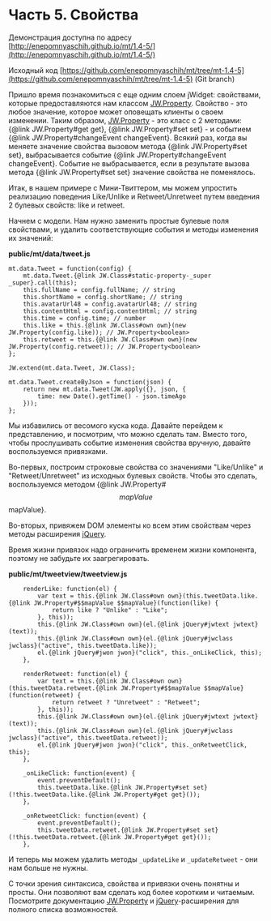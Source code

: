 ﻿# Часть 5. Свойства

Демонстрация доступна по адресу
[http://enepomnyaschih.github.io/mt/1.4-5/](http://enepomnyaschih.github.io/mt/1.4-5/)

Исходный код [https://github.com/enepomnyaschih/mt/tree/mt-1.4-5](https://github.com/enepomnyaschih/mt/tree/mt-1.4-5) (Git branch)

Пришло время познакомиться с еще одним слоем jWidget: свойствами, которые предоставляются нам классом [JW.Property](#!/guide/rujwproperty).
Свойство - это любое значение, которое может оповещать клиенты о своем изменении. Таким образом, [JW.Property](#!/guide/rujwproperty) - это
класс с 2 методами: {@link JW.Property#get get}, {@link JW.Property#set set} - и событием
{@link JW.Property#changeEvent changeEvent}. Всякий раз, когда вы меняете значение свойства вызовом метода
{@link JW.Property#set set}, выбрасывается событие {@link JW.Property#changeEvent changeEvent}. Событие не
выбрасывается, если в результате вызова метода {@link JW.Property#set set} значение свойства не поменялось.

Итак, в нашем примере с Мини-Твиттером, мы можем упростить реализацию поведения Like/Unlike и Retweet/Unretweet
путем введения 2 булевых свойств: like и retweet.

Начнем с модели. Нам нужно заменить простые булевые поля свойствами, и удалить соответствующие события и методы
изменения их значений:

**public/mt/data/tweet.js**

    mt.data.Tweet = function(config) {
        mt.data.Tweet.{@link JW.Class#static-property-_super _super}.call(this);
        this.fullName = config.fullName; // string
        this.shortName = config.shortName; // string
        this.avatarUrl48 = config.avatarUrl48; // string
        this.contentHtml = config.contentHtml; // string
        this.time = config.time; // number
        this.like = this.{@link JW.Class#own own}(new JW.Property(config.like)); // JW.Property<boolean>
        this.retweet = this.{@link JW.Class#own own}(new JW.Property(config.retweet)); // JW.Property<boolean>
    };
    
    JW.extend(mt.data.Tweet, JW.Class);
    
    mt.data.Tweet.createByJson = function(json) {
        return new mt.data.Tweet(JW.apply({}, json, {
            time: new Date().getTime() - json.timeAgo
        }));
    };

Мы избавились от весомого куска кода. Давайте перейдем к представлению, и посмотрим, что можно сделать там.
Вместо того, чтобы прослушивать событие изменения свойства вручную, давайте воспользуемся привязками.

Во-первых, построим строковые свойства со значениями "Like/Unlike" и "Retweet/Unretweet" из исходных
булевых свойств. Чтобы это сделать, воспользуемся методом {@link JW.Property#$$mapValue $$mapValue}.

Во-вторых, привяжем DOM элементы ко всем этим свойствам через методы расширения [jQuery](#!/guide/rujquery).

Время жизни привязок надо ограничить временем жизни компонента, поэтому не забудьте их заагрегировать.

**public/mt/tweetview/tweetview.js**

        renderLike: function(el) {
            var text = this.{@link JW.Class#own own}(this.tweetData.like.{@link JW.Property#$$mapValue $$mapValue}(function(like) {
                return like ? "Unlike" : "Like";
            }, this));
            this.{@link JW.Class#own own}(el.{@link jQuery#jwtext jwtext}(text));
            this.{@link JW.Class#own own}(el.{@link jQuery#jwclass jwclass}("active", this.tweetData.like));
            el.{@link jQuery#jwon jwon}("click", this._onLikeClick, this);
        },
        
        renderRetweet: function(el) {
            var text = this.{@link JW.Class#own own}(this.tweetData.retweet.{@link JW.Property#$$mapValue $$mapValue}(function(retweet) {
                return retweet ? "Unretweet" : "Retweet";
            }, this));
            this.{@link JW.Class#own own}(el.{@link jQuery#jwtext jwtext}(text));
            this.{@link JW.Class#own own}(el.{@link jQuery#jwclass jwclass}("active", this.tweetData.retweet));
            el.{@link jQuery#jwon jwon}("click", this._onRetweetClick, this);
        },
        
        _onLikeClick: function(event) {
            event.preventDefault();
            this.tweetData.like.{@link JW.Property#set set}(!this.tweetData.like.{@link JW.Property#get get}());
        },
        
        _onRetweetClick: function(event) {
            event.preventDefault();
            this.tweetData.retweet.{@link JW.Property#set set}(!this.tweetData.retweet.{@link JW.Property#get get}());
        },

И теперь мы можем удалить методы `_updateLike` и `_updateRetweet` - они нам больше не нужны.

С точки зрения синтаксиса, свойства и привязки очень понятны и просты. Они позволяют вам сделать код
более коротким и читаемым. Посмотрите документацию [JW.Property](#!/guide/rujwproperty)
и [jQuery](#!/guide/rujquery)-расширения для полного списка возможностей.
